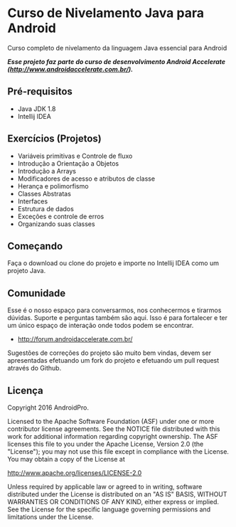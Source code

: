 Curso de Nivelamento Java para Android
===================================

Curso completo de nivelamento da linguagem Java essencial para Android

***Esse projeto faz parte do curso de desenvolvimento Android Accelerate (http://www.androidaccelerate.com.br/).***


Pré-requisitos
--------------
- Java JDK 1.8
- Intellij IDEA


Exercícios (Projetos)
--------------
- Variáveis primitivas e Controle de fluxo
- Introdução a Orientação a Objetos
- Introdução a Arrays
- Modificadores de acesso e atributos de classe
- Herança e polimorfismo
- Classes Abstratas
- Interfaces
- Estrutura de dados
- Exceções e controle de erros
- Organizando suas classes


Começando
---------------
Faça o download ou clone do projeto e importe no Intellij IDEA como um projeto Java.


Comunidade
-------

Esse é o nosso espaço para conversarmos, nos conhecermos e tirarmos dúvidas. Suporte e perguntas também são aqui. Isso é para fortalecer e ter um único espaço de interação onde todos podem se encontrar.

- http://forum.androidaccelerate.com.br/

Sugestões de correções do projeto são muito bem vindas, devem ser apresentadas efetuando um fork do projeto e efetuando um pull request através do Github.


Licença
-------
Copyright 2016 AndroidPro.

Licensed to the Apache Software Foundation (ASF) under one or more contributor
license agreements.  See the NOTICE file distributed with this work for
additional information regarding copyright ownership.  The ASF licenses this
file to you under the Apache License, Version 2.0 (the "License"); you may not
use this file except in compliance with the License.  You may obtain a copy of
the License at

http://www.apache.org/licenses/LICENSE-2.0

Unless required by applicable law or agreed to in writing, software
distributed under the License is distributed on an "AS IS" BASIS, WITHOUT
WARRANTIES OR CONDITIONS OF ANY KIND, either express or implied.  See the
License for the specific language governing permissions and limitations under
the License.


